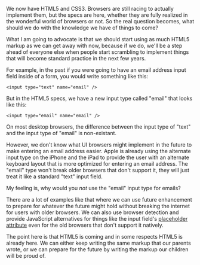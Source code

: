 We now have HTML5 and CSS3. Browsers are still racing to actually implement them, but the specs are here, whether they are fully realized in the wonderful world of browsers or not.  So the real question becomes, what should we do with the knowledge we have of things to come?

<!-- more -->

What I am going to advocate is that we should start using as much HTML5 markup as we can get away with now, because if we do, we'll be a step ahead of everyone else when people start scrambling to implement things that will become standard practice in the next few years.

For example, in the past if you were going to have an email address input field inside of a form, you would write something like this:

```html4strict
<input type="text" name="email" />
```

But in the HTML5 specs, we have a new input type called "email" that looks like this:

```html4strict
<input type="email" name="email" />
```

On most desktop browsers, the difference between the input type of "text" and the input type of "email" is non-existant.

However, we don't know what UI browsers might implement in the future to make entering an email address easier.  Apple is already using the alternate input type on the iPhone and the iPad to provide the user with an alternate keyboard layout that is more optimized for entering an email address.  The "email" type won't break older browsers that don't support it, they will just treat it like a standard "text" input field.

My feeling is, why would you *not* use the "email" input type for emails?

There are a lot of examples like that where we can use future enhancement to prepare for whatever the future might hold without breaking the internet for users with older browsers.  We can also use browser detection and provide JavaScript alternatives for things like the input field's [placeholder attribute](http://forrst.com/posts/Alternative_label_placeholder-Oih) even for the old browsers that don't support it natively.

The point here is that HTML5 is coming and in some respects HTML5 is already here.  We can either keep writing the same markup that our parents wrote, or we can prepare for the future by writing the markup our children will be proud of.